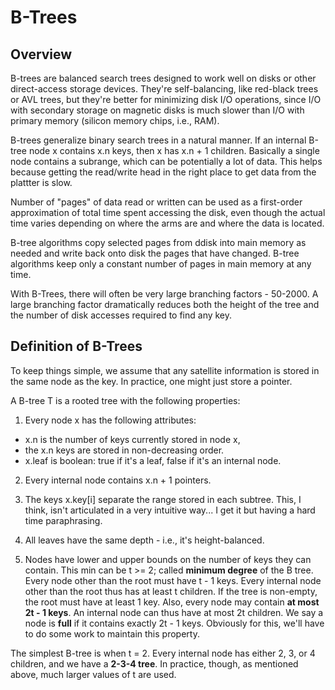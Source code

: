 # B-Trees

## Overview

B-trees are balanced search trees designed to work well on disks or other direct-access storage devices. They're self-balancing, like red-black trees or AVL trees, but they're better for minimizing disk I/O operations, since I/O with secondary storage on magnetic disks is much slower than I/O with primary memory (silicon memory chips, i.e., RAM).

B-trees generalize binary search trees in a natural manner. If an internal B-tree node x contains x.n keys, then x has x.n + 1 children. Basically a single node contains a subrange, which can be potentially a lot of data. This helps because getting the read/write head in the right place to get data from the plattter is slow.

Number of "pages" of data read or written can be used as a first-order approximation of total time spent accessing the disk, even though the actual time varies depending on where the arms are and where the data is located.

B-tree algorithms copy selected pages from ddisk into main memory as needed and write back onto disk the pages that have changed. B-tree algorithms keep only a constant number of pages in main memory at any time.

With B-Trees, there will often be very large branching factors - 50-2000. A large branching factor dramatically reduces both the height of the tree and the number of disk accesses required to find any key.

## Definition of B-Trees

To keep things simple, we assume that any satellite information is stored in the same node as the key. In practice, one might just store a pointer.

A B-tree T is a rooted tree with the following properties:

1. Every node x has the following attributes:

- x.n is the number of keys currently stored in node x,
- the x.n keys are stored in non-decreasing order.
- x.leaf is boolean: true if it's a leaf, false if it's an internal node.

2. Every internal node contains x.n + 1 pointers.

3. The keys x.key[i] separate the range stored in each subtree. This, I think, isn't articulated in a very intuitive way... I get it but having a hard time paraphrasing.

4. All leaves have the same depth - i.e., it's height-balanced.

5. Nodes have lower and upper bounds on the number of keys they can contain. This min can be t >= 2; called **minimum degree** of the B tree. Every node other than the root must have t - 1 keys. Every internal node other than the root thus has at least t children. If the tree is non-empty, the root must have at least 1 key. Also, every node may contain **at most 2t - 1 keys**. An internal node can thus have at most 2t children. We say a node is **full** if it contains exactly 2t - 1 keys. Obviously for this, we'll have to do some work to maintain this property.

The simplest B-tree is when t = 2. Every internal node has either 2, 3, or 4 children, and we have a **2-3-4 tree**. In practice, though, as mentioned above, much larger values of t are used.
